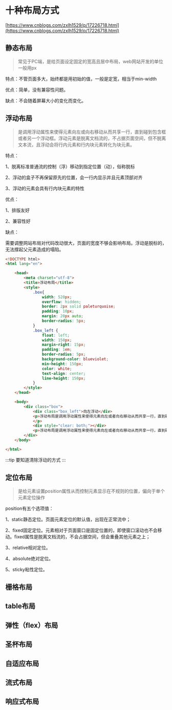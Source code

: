 # 十种布局方式

[https://www.cnblogs.com/zxlh1529/p/17226718.html](https://www.cnblogs.com/zxlh1529/p/17226718.html)

## 静态布局
>常见于PC端，是给页面设定固定的宽高且居中布局，web网站开发的单位一般用px

特点：不管页面多大，始终都是用初始的值，一般是定宽，相当于min-width

优点：简单，没有兼容性问题。

缺点：不会随着屏幕大小的变化而变化。


## 浮动布局
>是调用浮动属性来使得元素向左或向右移动从而共享一行，直到碰到包含框或者另一个浮动框。浮动元素是脱离文档流的，不占据页面空间，但不脱离文本流，且浮动会将行内元素和行内块元素转化为块元素。

特点：

1、脱离标准普通流的控制（浮）移动到指定位置（动），俗称脱标

2、浮动的盒子不再保留原先的位置，会一行内显示并且元素顶部对齐

3、浮动的元素会具有行内块元素的特性

优点：

1、排版友好

2、兼容性好

缺点：

需要调整网站布局对代码改动很大，页面的宽度不够会影响布局。浮动是脱标的，无法撑起父元素造成的塌陷。

```html
<!DOCTYPE html>
<html lang="en">

	<head>
		<meta charset="utf-8">
		<title>浮动布局</title>
		<style>
			.box{
				width: 520px;
				overflow: hidden;
				border: 2px solid paleturquoise;
				padding: 10px;
				margin: 20px auto;
				border-radius: 5px;
			}
			.box_left {
				float: left;
				width: 150px;
				margin-right: 15px;
				padding: 1em;
				border-radius: 5px;
				background-color: blueviolet;
				min-height: 150px;
				color: white;
				text-align: center;
				line-height: 150px;
			}
		</style>
	</head>

	<body>
		<div class="box">
			<div class="box_left">向左浮动</div>
			<p>浮动布局是调用浮动属性来使得元素向左或者向右移动从而共享一行，直到碰到包含框或者另一个浮动框。浮动元素是脱离文档流的，不占据页面空间，但不脱离文本流，且浮动会将行内元素和行内块元素转化为块元素。
			</p>
			<div style="clear: both;"></div>
			<p>浮动布局是调用浮动属性来使得元素向左或者向右移动从而共享一行，直到碰到包含框或者另一个浮动框。浮动元素是脱离文档流的，不占据页面空间，但不脱离文本流，且浮动会将行内元素和行内块元素转化为块元素。</p>
		</div>
	</body>

</html>
```

:::tip
要知道清除浮动的方式
:::

## 定位布局
>是给元素设置position属性从而控制元素显示在不规则的位置，偏向于单个元素定位操作

position有五个选项值：

1、static静态定位。页面元素定位的默认值，出现在正常流中；

2、fixed固定定位。元素相对于页面窗口是固定位置的，即使窗口滚动也不会移动。fixed属性是脱离文档流的，不会占据空间，但会重叠其他元素之上；

3、relative相对定位。

4、absolute绝对定位。

5、sticky粘性定位。


## 栅格布局


## table布局


## 弹性（flex）布局


## 圣杯布局


## 自适应布局


## 流式布局


## 响应式布局

